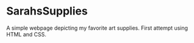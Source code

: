 # SarahsSupplies
A simple webpage depicting my favorite art supplies. First attempt using HTML and CSS.